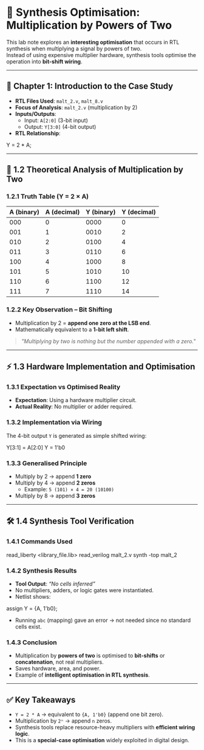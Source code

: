# 🔢 Synthesis Optimisation: Multiplication by Powers of Two

This lab note explores an **interesting optimisation** that occurs in RTL synthesis when multiplying a signal by powers of two.  
Instead of using expensive multiplier hardware, synthesis tools optimise the operation into **bit-shift wiring**.

---

## 📖 Chapter 1: Introduction to the Case Study

- **RTL Files Used**: `malt_2.v`, `malt_8.v`  
- **Focus of Analysis**: `malt_2.v` (multiplication by 2)  
- **Inputs/Outputs**:  
  - Input: `A[2:0]` (3-bit input)  
  - Output: `Y[3:0]` (4-bit output)  
- **RTL Relationship**:  

Y = 2 * A;


---

## 🧮 1.2 Theoretical Analysis of Multiplication by Two

### 1.2.1 Truth Table (Y = 2 × A)

| A (binary) | A (decimal) | Y (binary) | Y (decimal) |
|------------|-------------|------------|-------------|
| 000        | 0           | 0000       | 0           |
| 001        | 1           | 0010       | 2           |
| 010        | 2           | 0100       | 4           |
| 011        | 3           | 0110       | 6           |
| 100        | 4           | 1000       | 8           |
| 101        | 5           | 1010       | 10          |
| 110        | 6           | 1100       | 12          |
| 111        | 7           | 1110       | 14          |

### 1.2.2 Key Observation – Bit Shifting
- Multiplication by 2 = **append one zero at the LSB end**.  
- Mathematically equivalent to a **1-bit left shift**.  

> *"Multiplying by two is nothing but the number appended with a zero."*

---

## ⚡ 1.3 Hardware Implementation and Optimisation

### 1.3.1 Expectation vs Optimised Reality
- **Expectation**: Using a hardware multiplier circuit.  
- **Actual Reality**: No multiplier or adder required.  

### 1.3.2 Implementation via Wiring
The 4-bit output `Y` is generated as simple shifted wiring:

Y[3:1] = A[2:0]
Y = 1'b0

### 1.3.3 Generalised Principle
- Multiply by 2 → append **1 zero**  
- Multiply by 4 → append **2 zeros**  
  - Example: `5 (101) × 4 = 20 (10100)`  
- Multiply by 8 → append **3 zeros**  

---

## 🛠️ 1.4 Synthesis Tool Verification

### 1.4.1 Commands Used

read_liberty <library_file.lib>
read_verilog malt_2.v
synth -top malt_2


### 1.4.2 Synthesis Results
- **Tool Output**: *“No cells inferred”*  
- No multipliers, adders, or logic gates were instantiated.  
- Netlist shows:  

assign Y = {A, 1'b0};

- Running `abc` (mapping) gave an error → not needed since no standard cells exist.

### 1.4.3 Conclusion
- Multiplication by **powers of two** is optimised to **bit-shifts** or **concatenation**, not real multipliers.  
- Saves hardware, area, and power.  
- Example of **intelligent optimisation in RTL synthesis**.

---

## ✅ Key Takeaways
- `Y = 2 * A` → equivalent to `{A, 1'b0}` (append one bit zero).  
- Multiplication by `2ⁿ` → append `n` zeros.  
- Synthesis tools replace resource-heavy multipliers with **efficient wiring logic**.  
- This is a **special-case optimisation** widely exploited in digital design.  
